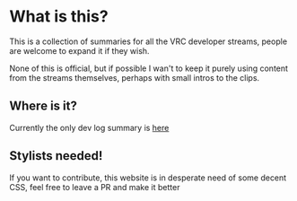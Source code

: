 # What is this?
This is a collection of summaries for all the VRC developer streams, people are welcome to expand it if they wish.

None of this is official, but if possible I wan't to keep it purely using content from the streams themselves, perhaps with small intros to the clips.

## Where is it?
Currently the only dev log summary is [here](/2021_04_14)

## Stylists needed!
If you want to contribute, this website is in desperate need of some decent CSS, feel free to leave a PR and make it better